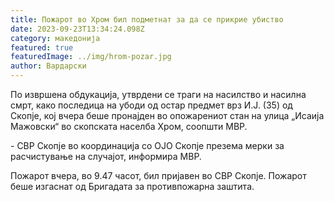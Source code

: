 ```yaml
---
title: Пожарот во Хром бил подметнат за да се прикрие убиство
date: 2023-09-23T13:34:24.098Z
category: македонија
featured: true
featuredImage: ../img/hrom-pozar.jpg
author: Вардарски
---
```

<!--StartFragment-->

По извршена обдукација, утврдени се траги на насилство и насилна смрт, како последица на убоди од остар предмет врз И.Ј. (35) од Скопје, кој вчера беше пронајден во опожарениот стан на улица „Исаија Мажовски“ во скопската населба Хром, соопшти МВР.

\- СВР Скопје во координација со ОЈО Скопје презема мерки за расчистување на случајот, информира МВР.

Пожарот вчера, во 9.47 часот, бил пријавен во СВР Скопје. Пожарот беше изгаснат од Бригадата за противпожарна заштита. 

<!--EndFragment-->
